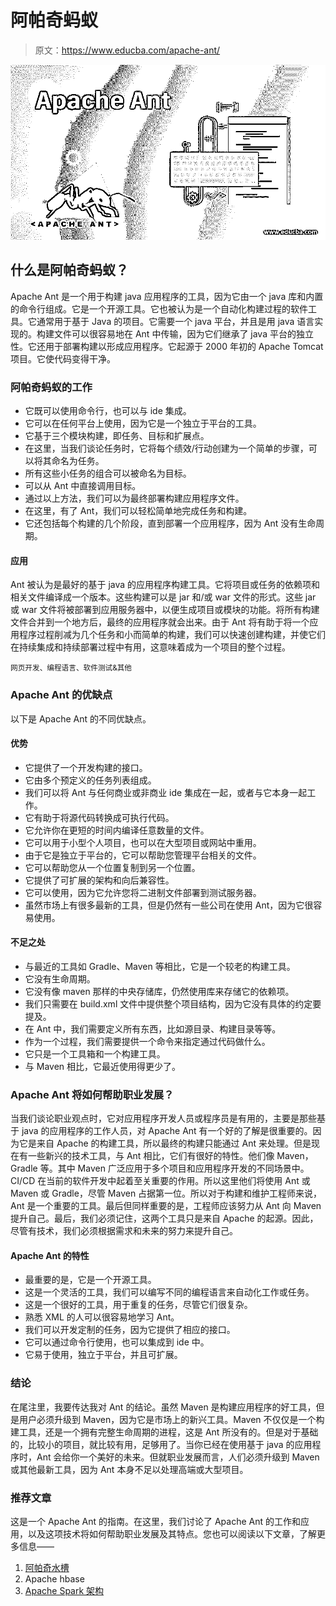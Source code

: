 # 阿帕奇蚂蚁

> 原文：<https://www.educba.com/apache-ant/>

![Apache-Ant](img/c9deebb417d6b694f5e08b9e80ab8109.png)



## 什么是阿帕奇蚂蚁？

Apache Ant 是一个用于构建 java 应用程序的工具，因为它由一个 java 库和内置的命令行组成。它是一个开源工具。它也被认为是一个自动化构建过程的软件工具。它通常用于基于 Java 的项目。它需要一个 java 平台，并且是用 java 语言实现的。构建文件可以很容易地在 Ant 中传输，因为它们继承了 java 平台的独立性。它还用于部署构建以形成应用程序。它起源于 2000 年初的 Apache Tomcat 项目。它使代码变得干净。

### 阿帕奇蚂蚁的工作

*   它既可以使用命令行，也可以与 ide 集成。
*   它可以在任何平台上使用，因为它是一个独立于平台的工具。
*   它基于三个模块构建，即任务、目标和扩展点。
*   在这里，当我们谈论任务时，它将每个绩效/行动创建为一个简单的步骤，可以将其命名为任务。
*   所有这些小任务的组合可以被命名为目标。
*   可以从 Ant 中直接调用目标。
*   通过以上方法，我们可以为最终部署构建应用程序文件。
*   在这里，有了 Ant，我们可以轻松简单地完成任务和构建。
*   它还包括每个构建的几个阶段，直到部署一个应用程序，因为 Ant 没有生命周期。

#### 应用

Ant 被认为是最好的基于 java 的应用程序构建工具。它将项目或任务的依赖项和相关文件编译成一个版本。这些构建可以是 jar 和/或 war 文件的形式。这些 jar 或 war 文件将被部署到应用服务器中，以便生成项目或模块的功能。将所有构建文件合并到一个地方后，最终的应用程序就会出来。由于 Ant 将有助于将一个应用程序过程削减为几个任务和小而简单的构建，我们可以快速创建构建，并使它们在持续集成和持续部署过程中有用，这意味着成为一个项目的整个过程。

<small>网页开发、编程语言、软件测试&其他</small>

### Apache Ant 的优缺点

以下是 Apache Ant 的不同优缺点。

#### 优势

*   它提供了一个开发构建的接口。
*   它由多个预定义的任务列表组成。
*   我们可以将 Ant 与任何商业或非商业 ide 集成在一起，或者与它本身一起工作。
*   它有助于将源代码转换成可执行代码。
*   它允许你在更短的时间内编译任意数量的文件。
*   它可以用于小型个人项目，也可以在大型项目或网站中重用。
*   由于它是独立于平台的，它可以帮助您管理平台相关的文件。
*   它可以帮助您从一个位置复制到另一个位置。
*   它提供了可扩展的架构和向后兼容性。
*   它可以使用，因为它允许您将二进制文件部署到测试服务器。
*   虽然市场上有很多最新的工具，但是仍然有一些公司在使用 Ant，因为它很容易使用。

#### 不足之处

*   与最近的工具如 Gradle、Maven 等相比，它是一个较老的构建工具。
*   它没有生命周期。
*   它没有像 maven 那样的中央存储库，仍然使用库来存储它的依赖项。
*   我们只需要在 build.xml 文件中提供整个项目结构，因为它没有具体的约定要提及。
*   在 Ant 中，我们需要定义所有东西，比如源目录、构建目录等等。
*   作为一个过程，我们需要提供一个命令来指定通过代码做什么。
*   它只是一个工具箱和一个构建工具。
*   与 Maven 相比，它最近使用得更少了。

### Apache Ant 将如何帮助职业发展？

当我们谈论职业观点时，它对应用程序开发人员或程序员是有用的，主要是那些基于 java 的应用程序的工作人员，对 Apache Ant 有一个好的了解是很重要的。因为它是来自 Apache 的构建工具，所以最终的构建只能通过 Ant 来处理。但是现在有一些新兴的技术工具，与 Ant 相比，它们有很好的特性。他们像 Maven，Gradle 等。其中 Maven 广泛应用于多个项目和应用程序开发的不同场景中。CI/CD 在当前的软件开发中起着至关重要的作用。所以这里他们将使用 Ant 或 Maven 或 Gradle，尽管 Maven 占据第一位。所以对于构建和维护工程师来说，Ant 是一个重要的工具。最后但同样重要的是，工程师应该努力从 Ant 向 Maven 提升自己。最后，我们必须记住，这两个工具只是来自 Apache 的起源。因此，尽管有技术，我们必须根据需求和未来的努力来提升自己。

#### Apache Ant 的特性

*   最重要的是，它是一个开源工具。
*   这是一个灵活的工具，我们可以编写不同的编程语言来自动化工作或任务。
*   这是一个很好的工具，用于重复的任务，尽管它们很复杂。
*   熟悉 XML 的人可以很容易地学习 Ant。
*   我们可以开发定制的任务，因为它提供了相应的接口。
*   它可以通过命令行使用，也可以集成到 ide 中。
*   它易于使用，独立于平台，并且可扩展。

### 结论

在尾注里，我要传达我对 Ant 的结论。虽然 Maven 是构建应用程序的好工具，但是用户必须升级到 Maven，因为它是市场上的新兴工具。Maven 不仅仅是一个构建工具，还是一个拥有完整生命周期的进程，这是 Ant 所没有的。但是对于基础的，比较小的项目，就比较有用，足够用了。当你已经在使用基于 java 的应用程序时，Ant 会给你一个美好的未来。但就职业发展而言，人们必须升级到 Maven 或其他最新工具，因为 Ant 本身不足以处理高端或大型项目。

### 推荐文章

这是一个 Apache Ant 的指南。在这里，我们讨论了 Apache Ant 的工作和应用，以及这项技术将如何帮助职业发展及其特点。您也可以阅读以下文章，了解更多信息——

1.  [阿帕奇水槽](https://www.educba.com/apache-flume/)
2.  Apache hbase
3.  [Apache Spark 架构](https://www.educba.com/apache-spark-architecture/)





